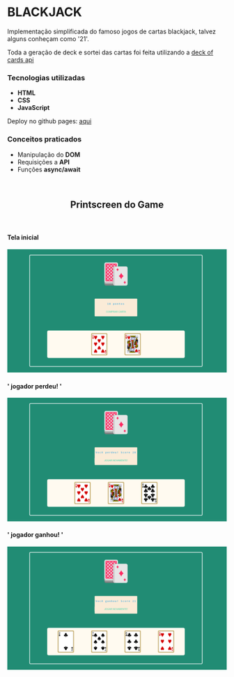 # BLACKJACK

Implementação simplificada do famoso jogos de cartas blackjack, talvez alguns conheçam como '21'.

Toda a geração de deck e sortei das cartas foi feita utilizando a <a href="https://deckofcardsapi.com/" target="_blank">deck of cards api</a>

### Tecnologias utilizadas

<ul>
  <li><strong>HTML</strong></li>
  <li><strong>CSS</strong></li>
  <li><strong>JavaScript</strong></li>
</ul>

Deploy no github pages: <a href="https://jose-isaac.github.io/blackjack/" target="_blanck">aqui</a>

### Conceitos praticados

<ul>
  <li>Manipulação do <strong>DOM</strong></li>
  <li>Requisições a <strong>API</strong></li>
  <li>Funções <strong>async/await</strong></li>
</ul>

<br>

<h2 style="text-align: center">Printscreen do Game</h2>

<br>

<h4>Tela inicial</h4>
<img src="./assets/blackjack-home.png">

<br>

<h4>' jogador perdeu! '</h4>
<img src="./assets/blackjack-perdeu.png">

<br>

<h4>' jogador ganhou! '</h4>
<img src="./assets/blackjack-ganhou.png">
